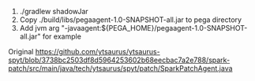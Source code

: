 1. ./gradlew shadowJar
2. Copy ./build/libs/pegaagent-1.0-SNAPSHOT-all.jar to pega directory
3. Add jvm arg "-javaagent:${PEGA_HOME}/pegaagent-1.0-SNAPSHOT-all.jar" for example
   
Original https://github.com/ytsaurus/ytsaurus-spyt/blob/3738bc2503df8d5964253602b68eecbac7a2e788/spark-patch/src/main/java/tech/ytsaurus/spyt/patch/SparkPatchAgent.java

